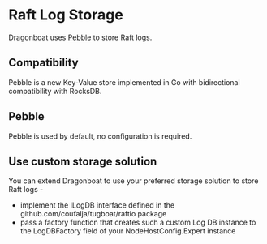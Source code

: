 # Raft Log Storage #

Dragonboat uses [Pebble](https://github.com/cockroachdb/pebble) to store Raft logs.

## Compatibility ##

Pebble is a new Key-Value store implemented in Go with bidirectional compatibility with RocksDB.

## Pebble ##

Pebble is used by default, no configuration is required.

## Use custom storage solution ##

You can extend Dragonboat to use your preferred storage solution to store Raft logs -

* implement the ILogDB interface defined in the github.com/coufalja/tugboat/raftio package
* pass a factory function that creates such a custom Log DB instance to the LogDBFactory field of your NodeHostConfig.Expert instance
